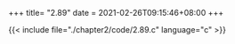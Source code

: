 +++
title= "2.89"
date = 2021-02-26T09:15:46+08:00
+++

{{< include file="./chapter2/code/2.89.c" language="c" >}}

